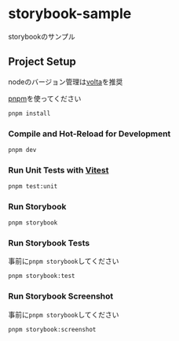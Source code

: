 # storybook-sample

storybookのサンプル

## Project Setup

nodeのバージョン管理は[volta](https://volta.sh/)を推奨

[pnpm](https://pnpm.io/ja/installation#volta%E3%82%92%E4%BD%BF%E7%94%A8%E3%81%99%E3%82%8B)を使ってください

```sh
pnpm install
```

### Compile and Hot-Reload for Development

```sh
pnpm dev
```

### Run Unit Tests with [Vitest](https://vitest.dev/)

```sh
pnpm test:unit
```

### Run Storybook

```sh
pnpm storybook
```

### Run Storybook Tests

事前に`pnpm storybook`してください

```sh
pnpm storybook:test
```

### Run Storybook Screenshot

事前に`pnpm storybook`してください

```sh
pnpm storybook:screenshot
```
